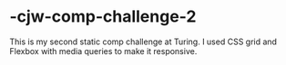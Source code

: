 # -cjw-comp-challenge-2

This is my second static comp challenge at Turing. I used CSS grid and Flexbox with media queries to make it responsive.
